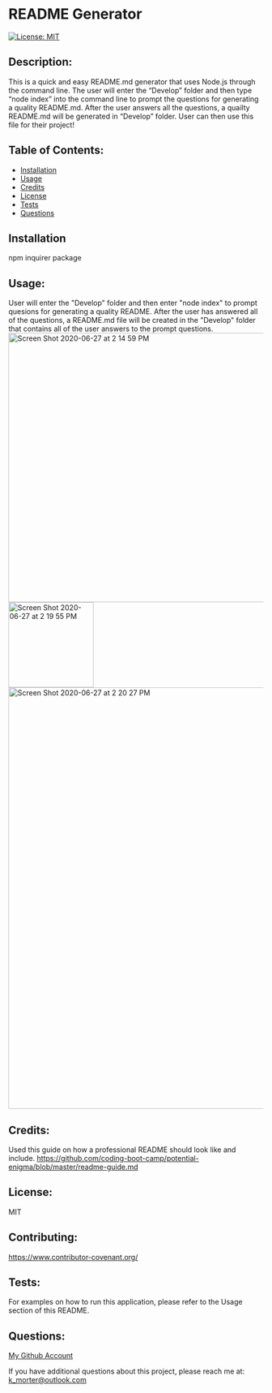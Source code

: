 # README Generator
  [![License: MIT](https://img.shields.io/badge/License-MIT-yellow.svg)](https://opensource.org/licenses/MIT)

  ## Description:
  This is a quick and easy README.md generator that uses Node.js through the command line. The user will enter the “Develop” folder and then type “node index” into the command line to prompt the questions for generating a quality README.md. After the user answers all the questions, a quailty README.md will be generated in “Develop” folder. User can then use this file for their project!

  ## Table of Contents:
  * [Installation](#installation)
  * [Usage](#usage)
  * [Credits](#credits)
  * [License](#license)
  * [Tests](#tests)
  * [Questions](#questions)

  ## Installation
  npm inquirer package

  ## Usage:
  User will enter the "Develop" folder and then enter "node index" to prompt quesions for generating a quality README. After the user has answered all of the questions, a README.md file will be created in the "Develop" folder that contains all of the user answers to the prompt questions. <img width="531" alt="Screen Shot 2020-06-27 at 2 14 59 PM" src="https://user-images.githubusercontent.com/62969025/85931384-66033680-b881-11ea-8e24-bc2a7f747178.png"> <img width="168" alt="Screen Shot 2020-06-27 at 2 19 55 PM" src="https://user-images.githubusercontent.com/62969025/85931385-6a2f5400-b881-11ea-91b2-2c1b67187072.png"> <img width="831" alt="Screen Shot 2020-06-27 at 2 20 27 PM" src="https://user-images.githubusercontent.com/62969025/85931386-6bf91780-b881-11ea-929d-5720b9b05227.png">

  ## Credits:
  Used this guide on how a professional README should look like and include. https://github.com/coding-boot-camp/potential-enigma/blob/master/readme-guide.md

  ## License:
  MIT

  ## Contributing:
  https://www.contributor-covenant.org/

  ## Tests:
  For examples on how to run this application, please refer to the Usage section of this README.

  ## Questions:
  [My Github Account](github.com/kaileymorter)

  If you have additional questions about this project, please reach me at: k_morter@outlook.com
